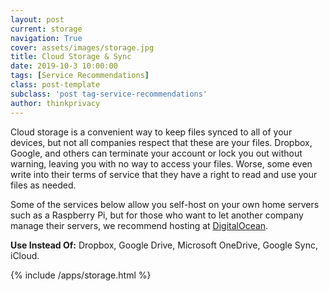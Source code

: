 ```yaml
---
layout: post
current: storage
navigation: True
cover: assets/images/storage.jpg
title: Cloud Storage & Sync
date: 2019-10-3 10:00:00
tags: [Service Recommendations]
class: post-template
subclass: 'post tag-service-recommendations'
author: thinkprivacy
---
```


Cloud storage is a convenient way to keep files synced to all of your devices, but not all companies respect that these are your files. Dropbox, Google, and others can terminate your account or lock you out without warning, leaving you with no way to access your files. Worse, some even write into their terms of service that they have a right to read and use your files as needed.

Some of the services below allow you self-host on your own home servers such as a Raspberry Pi, but for those who want to let another company manage their servers, we recommend hosting at [DigitalOcean](https://m.do.co/c/136ac59953ff).

<p><strong>Use Instead Of:</strong> Dropbox, Google Drive, Microsoft OneDrive, Google Sync, iCloud.</p>

{% include /apps/storage.html %}